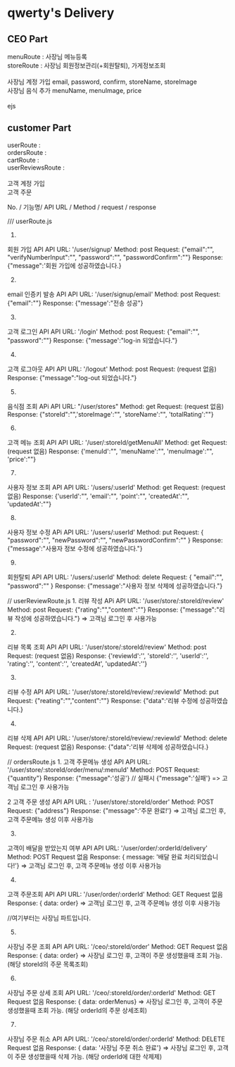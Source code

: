 # qwerty's Delivery

## CEO Part
menuRoute : 사장님 메뉴등록<br>
storeRoute : 사장님 회원정보관리(+회원탈퇴), 가게정보조회<br>
<br>
사장님 계정 가입 email, password, confirm, storeName, storeImage<br>
사장님 음식 추가 menuName, menuImage, price<br>
<br>
ejs
<br>

## customer Part
userRoute : <br>
ordersRoute : <br>
cartRoute : <br>
userReviewsRoute : <br>
<br>
고객 계정 가입 <br>
고객 주문


No. / 기능명/ API URL / Method / request / response 

/// userRoute.js

1.
회원 가입 API
API URL: '/user/signup'
Method: post
Request: {"email":"", "verifyNumberInput":"", "password":"", "passwordConfirm":""}
Response: {"message":'회원 가입에 성공하였습니다.}

2. 
email 인증키 발송 API
API URL: '/user/signup/email'
Method: post
Request: {"email":""} 
Response: {"message':"전송 성공"}

3.
고객 로그인 API
API URL: '/login'
Method: post
Request: {"email":"", "password":""}
Response: {"message':"log-in 되었습니다."}

4. 
고객 로그아웃 API
API URL: '/logout'
Method: post
Request: (request 없음)
Response: {"message":"log-out 되었습니다."}

5.
음식점 조회 APi
API URL: "/user/stores"
Method: get
Request: (request 없음)
Response: {"storeId":"",'storeImage':"", 'storeName':"", 'totalRating':""}

6.
고객 메뉴 조회 API
API URL: '/user/:storeId/getMenuAll'
Method: get
Request: (request 없음)
Response: {'menuId':"", 'menuName':"", 'menuImage':"", 'price':""}

7. 
사용자 정보 조회 API
API URL: '/users/:userId'
Method: get
Request: (request 없음)
Response: {'userId':"", 'email':"", 'point':"", 'createdAt':"", 'updatedAt':""}

8. 
사용자 정보 수정 APi
API URL: '/users/:userId'
Method: put
Request: { "password":"", "newPassword":"", "newPasswordConfirm":"" }
Response: {"message':"사용자 정보 수정에 성공하였습니다."}

9.
회원탈퇴 API
API URL: '/users/:userId'
Method: delete
Request: { "email":"", "password":"" }
Response: {"message':"사용자 정보 삭제에 성공하였습니다."}

// userReviewRoute.js
1.
리뷰 작성 APi
API URL: '/user/store/:storeId/review'
Method: post
Request: {"rating":"","content":""}
Response: {"message":"리뷰 작성에 성공하였습니다."}
=> 고객님 로그인 후 사용가능

2.
리뷰 목록 조회 API
API URL: '/user/store/:storeId/review'
Method: post
Request: (request 없음)
Response: {'reviewId':'', 'storeId':'', 'userId':'', 'rating':'', 'content':'', 'createdAt', 'updatedAt':''}

3. 
리뷰 수정 API
API URL: '/user/store/:storeId/review/:reviewId'
Method: put
Request: {"reating":"","content":""}
Response: {"data":'리뷰 수정에 성공하였습니다.}

4. 
리뷰 삭제 API
API URL: '/user/store/:storeId/review/:reviewId'
Method: delete
Request: (request 없음)
Response: {"data":'리뷰 삭제에 성공하였습니다.}



// ordersRoute.js
1.
고객 주문메뉴 생성 API
API URL: '/user/store/:storeId/order/menu/:menuId'
Method: POST
Request: {"quantity"}
Response: {"message":'성공'} // 실패시 {"message":'실패'}
=> 고객님 로그인 후 사용가능

2
고객 주문 생성 API
API URL : '/user/store/:storeId/order'
Method: POST
Request: {"address"}
Response: {"message":'주문 완료!'}
=> 고객님 로그인 후, 고객 주문메뉴 생성 이후 사용가능

3.
고객이 배달을 받았는지 여부 API
API URL: '/user/order/:orderId/delivery'
Method: POST
Request 없음
Response: { message: '배달 완료 처리되었습니다!'}
=> 고객님 로그인 후, 고객 주문메뉴 생성 이후 사용가능

4. 
고객 주문조회 API
API URL: '/user/order/:orderId'
Method: GET
Request 없음
Response: { data: order} 
=> 고객님 로그인 후, 고객 주문메뉴 생성 이후 사용가능

//여기부터는 사장님 파트입니다.

5. 
사장님 주문 조회 API
API URL: '/ceo/:storeId/order'
Method: GET
Request 없음
Response: { data: order} 
=> 사장님 로그인 후, 고객이 주문 생성했을때 조회 가능. (해당 storeId의 주문 목록조회)

6.
사장님 주문 상세 조회
API URL: '/ceo/:storeId/order/:orderId'
Method: GET
Request 없음
Response: { data: orderMenus} 
=> 사장님 로그인 후, 고객이 주문 생성했을때 조회 가능. (해당 orderId의 주문 상세조회)

7.
사장님 주문 취소 API 
API URL: '/ceo/:storeId/order/:orderId'
Method: DELETE
Request 없음
Response: { data: '사장님 주문 취소 완료'} 
=> 사장님 로그인 후, 고객이 주문 생성했을때 삭제 가능. (해당 orderId에 대한 삭제제)









